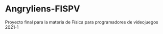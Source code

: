 # Angryliens-FISPV
Proyecto final para la materia de Física para programadores de videojuegos 2021-1
